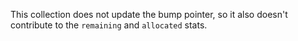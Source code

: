 

This collection does not update the bump pointer, so it also doesn't contribute to the `remaining` and `allocated` stats.